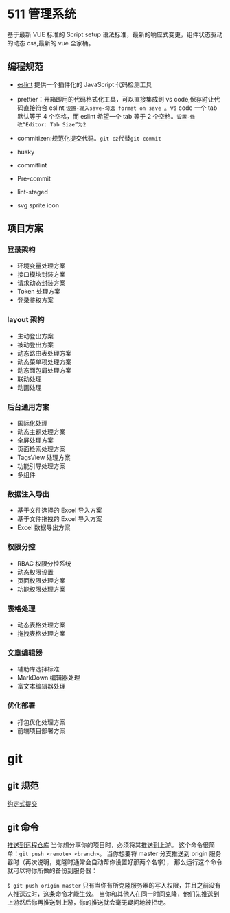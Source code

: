 # 511 管理系统

基于最新 VUE 标准的 Script setup 语法标准，最新的响应式变更，组件状态驱动的动态 css,最新的 vue 全家桶。

## 编程规范

- [ eslint](https://eslint.bootcss.com/)
  提供一个插件化的 JavaScript 代码检测工具

- prettier：开箱即用的代码格式化工具，可以直接集成到 vs code,保存时让代码直接符合 eslint `设置-输入save-勾选 format on save `。vs code 一个 tab 默认等于 4 个空格，而 eslint 希望一个 tab 等于 2 个空格。`设置-修改“Editor: Tab Size”为2`

- commitizen:规范化提交代码。`git cz`代替`git commit`
- husky
- commitlint
- Pre-commit
- lint-staged
- svg sprite icon

## 项目方案

### 登录架构

- 环境变量处理方案
- 接口模块封装方案
- 请求动态封装方案
- Token 处理方案
- 登录鉴权方案

### layout 架构

- 主动登出方案
- 被动登出方案
- 动态路由表处理方案
- 动态菜单项处理方案
- 动态面包屑处理方案
- 联动处理
- 动画处理

### 后台通用方案

- 国际化处理
- 动态主题处理方案
- 全屏处理方案
- 页面检索处理方案
- TagsView 处理方案
- 功能引导处理方案
- 多组件

### 数据注入导出

- 基于文件选择的 Excel 导入方案
- 基于文件拖拽的 Excel 导入方案
- Excel 数据导出方案

### 权限分控

- RBAC 权限分控系统
- 动态权限设置
- 页面权限处理方案
- 功能权限处理方案

### 表格处理

- 动态表格处理方案
- 拖拽表格处理方案

### 文章编辑器

- 辅助库选择标准
- MarkDown 编辑器处理
- 富文本编辑器处理

### 优化部署

- 打包优化处理方案
- 前端项目部署方案

# git

## git 规范

[约定式提交](https://github.com/angular/angular/blob/master/CONTRIBUTING.md#-commit-message-guidelines)

## git 命令

[推送到远程仓库](https://git-scm.com/book/zh/v2/Git-%E5%9F%BA%E7%A1%80-%E8%BF%9C%E7%A8%8B%E4%BB%93%E5%BA%93%E7%9A%84%E4%BD%BF%E7%94%A8)
当你想分享你的项目时，必须将其推送到上游。 这个命令很简单：`git push <remote> <branch>`。 当你想要将 master 分支推送到 origin 服务器时（再次说明，克隆时通常会自动帮你设置好那两个名字）， 那么运行这个命令就可以将你所做的备份到服务器：

`$ git push origin master`
只有当你有所克隆服务器的写入权限，并且之前没有人推送过时，这条命令才能生效。 当你和其他人在同一时间克隆，他们先推送到上游然后你再推送到上游，你的推送就会毫无疑问地被拒绝。
